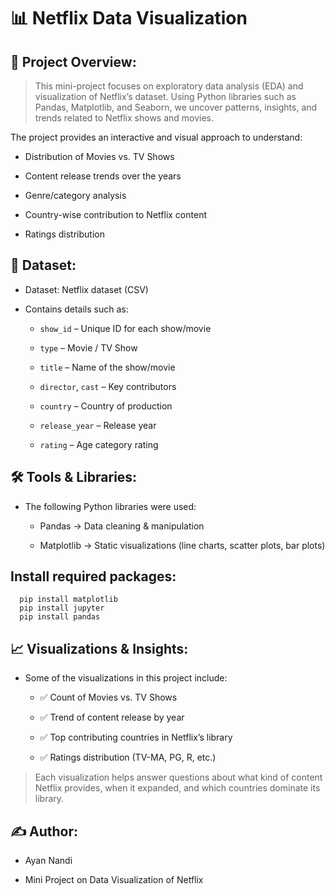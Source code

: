 # 📊 Netflix Data Visualization

## 📌 Project Overview:

> This mini-project focuses on exploratory data analysis (EDA) and visualization of Netflix’s dataset. Using Python libraries such as Pandas, Matplotlib, and Seaborn, we uncover patterns, insights, and trends related to Netflix shows and movies.

The project provides an interactive and visual approach to understand:

* Distribution of Movies vs. TV Shows

* Content release trends over the years

* Genre/category analysis

* Country-wise contribution to Netflix content

* Ratings distribution

## 📂 Dataset:

* Dataset: Netflix dataset (CSV)

* Contains details such as:

  * `show_id` – Unique ID for each show/movie

  * `type` – Movie / TV Show

  * `title` – Name of the show/movie

  * `director`, `cast` – Key contributors

  * `country` – Country of production

  * `release_year` – Release year

  * `rating` – Age category rating

    
## 🛠️ Tools & Libraries:

  * The following Python libraries were used:

    * Pandas → Data cleaning & manipulation

    * Matplotlib → Static visualizations (line charts, scatter plots, bar plots)
      
 ## Install required packages:
      pip install matplotlib
      pip install jupyter
      pip install pandas

## 📈 Visualizations & Insights:

* Some of the visualizations in this project include:

    * ✅ Count of Movies vs. TV Shows

    * ✅ Trend of content release by year

    * ✅ Top contributing countries in Netflix’s library

    * ✅ Ratings distribution (TV-MA, PG, R, etc.)

> Each visualization helps answer questions about what kind of content Netflix provides, when it expanded, and which countries dominate its library.

## ✍️ Author:

  * Ayan Nandi

  * Mini Project on Data Visualization of Netflix
